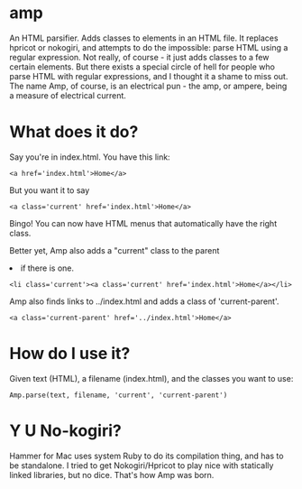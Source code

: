 amp
===

An HTML parsifier. Adds classes to elements in an HTML file.
It replaces hpricot or nokogiri, and attempts to do the impossible: parse HTML using a regular expression.
Not really, of course - it just adds classes to a few certain elements. But there exists a special circle
of hell for people who parse HTML with regular expressions, and I thought it a shame to miss out.
The name Amp, of course, is an electrical pun - the amp, or ampere, being a measure of electrical current.

# What does it do?

Say you're in index.html. You have this link:

    <a href='index.html'>Home</a>

But you want it to say

    <a class='current' href='index.html'>Home</a>

Bingo! You can now have HTML menus that automatically have the right class.

Better yet, Amp also adds a "current" class to the parent <li> if there is one.

    <li class='current'><a class='current' href='index.html'>Home</a></li>

Amp also finds links to ../index.html and adds a class of 'current-parent'.

    <a class='current-parent' href='../index.html'>Home</a>

# How do I use it?

Given text (HTML), a filename (index.html), and the classes you want to use:

    Amp.parse(text, filename, 'current', 'current-parent')

# Y U No-kogiri?

Hammer for Mac uses system Ruby to do its compilation thing, and has to be standalone. I tried to get Nokogiri/Hpricot to play nice with statically linked libraries, but no dice. That's how Amp was born.